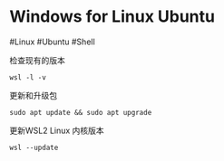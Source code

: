 # Windows for Linux Ubuntu

#Linux #Ubuntu #Shell

检查现有的版本

```
wsl -l -v
```

更新和升级包

```
sudo apt update && sudo apt upgrade
```

更新WSL2 Linux 内核版本

```
wsl --update
```